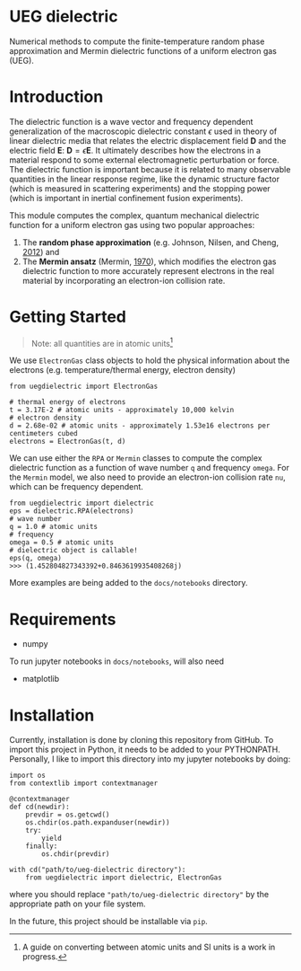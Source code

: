 # UEG dielectric
Numerical methods to compute the finite-temperature random phase approximation and Mermin dielectric functions of a uniform electron gas (UEG).

# Introduction
The dielectric function is a wave vector and frequency dependent generalization of the macroscopic dielectric constant $\epsilon$ used in theory of linear dielectric media that relates the electric displacement field $\mathbf{D}$ and the electric field $\mathbf{E}$: $\mathbf{D} = \epsilon \mathbf{E}$. It ultimately describes how the electrons in a material respond to some external electromagnetic perturbation or force. The dielectric function is important because it is related to many observable quantities in the linear response regime, like the dynamic structure factor (which is measured in scattering experiments) and the stopping power (which is important in inertial confinement fusion experiments). 

This module computes the complex, quantum mechanical dielectric function for a uniform electron gas using two popular approaches:
1. The __random phase approximation__ (e.g. Johnson, Nilsen, and Cheng, [2012](https://link.aps.org/doi/10.1103/PhysRevE.86.036410)) and 
2. The __Mermin ansatz__ (Mermin, [1970](https://link.aps.org/doi/10.1103/PhysRevB.1.2362)), which modifies the electron gas dielectric function to more accurately represent electrons in the real material by incorporating an electron-ion collision rate.

# Getting Started
> Note: all quantities are in atomic units[^1]

We use `ElectronGas` class objects to hold the physical information about the electrons (e.g. temperature/thermal energy, electron density)
```
from uegdielectric import ElectronGas

# thermal energy of electrons
t = 3.17E-2 # atomic units - approximately 10,000 kelvin
# electron density
d = 2.68e-02 # atomic units - approximately 1.53e16 electrons per centimeters cubed
electrons = ElectronGas(t, d)
```

We can use either the `RPA` or `Mermin` classes to compute the complex dielectric function as a function of wave number `q` and frequency `omega`. For the `Mermin` model, we also need to provide an electron-ion collision rate `nu`, which can be frequency dependent.

```
from uegdielectric import dielectric
eps = dielectric.RPA(electrons)
# wave number
q = 1.0 # atomic units
# frequency
omega = 0.5 # atomic units
# dielectric object is callable!
eps(q, omega)
>>> (1.452804827343392+0.8463619935408268j)
```
More examples are being added to the `docs/notebooks` directory.

# Requirements
* numpy

To run jupyter notebooks in `docs/notebooks`, will also need
* matplotlib

# Installation
Currently, installation is done by cloning this repository from GitHub. To import this project in Python, it needs to be added to your PYTHONPATH.
Personally, I like to import this directory into my jupyter notebooks by doing:
```
import os
from contextlib import contextmanager

@contextmanager
def cd(newdir):
    prevdir = os.getcwd()
    os.chdir(os.path.expanduser(newdir))
    try:
        yield
    finally:
        os.chdir(prevdir)

with cd("path/to/ueg-dielectric directory"):
    from uegdielectric import dielectric, ElectronGas
```
where you should replace `"path/to/ueg-dielectric directory"` by the appropriate path on your file system.

In the future, this project should be installable via `pip`.

[^1]: A guide on converting between atomic units and SI units is a work in progress.
